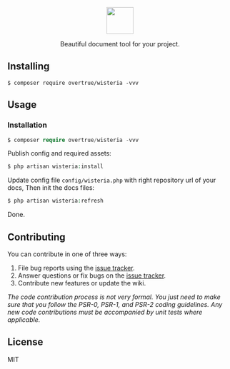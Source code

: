 <p align="center"><img src="https://user-images.githubusercontent.com/1472352/53495897-d78b7300-3adb-11e9-845d-1131fdf4d14a.png" height="60" /></p>

<p align="center"> Beautiful document tool for your project.</p>


## Installing

```shell
$ composer require overtrue/wisteria -vvv
```

## Usage

### Installation

```php
$ composer require overtrue/wisteria -vvv
```

Publish config and required assets:

```php
$ php artisan wisteria:install
```

Update config file `config/wisteria.php` with right repository url of your docs, Then init the docs files:

```php
$ php artisan wisteria:refresh
```

Done. 

## Contributing

You can contribute in one of three ways:

1. File bug reports using the [issue tracker](https://github.com/overtrue/wisteria/issues).
2. Answer questions or fix bugs on the [issue tracker](https://github.com/overtrue/wisteria/issues).
3. Contribute new features or update the wiki.

_The code contribution process is not very formal. You just need to make sure that you follow the PSR-0, PSR-1, and PSR-2 coding guidelines. Any new code contributions must be accompanied by unit tests where applicable._

## License

MIT
